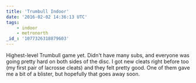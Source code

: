 ```yaml
---
title: 'Trumbull Indoor'
date: '2016-02-02 14:36:13 UTC'
tags:
    - indoor
    - metronorth
_id_: '1077326318879603'
---
```


Highest-level Trumbull game yet. Didn't have many subs, and everyone was
going pretty hard on both sides of the disc. I got new cleats right before
too (my first pair of lacrosse cleats) and they felt pretty good. One of
them gave me a bit of a blister, but hopefully that goes away soon.
